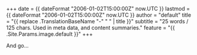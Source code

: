 +++
date = {{ dateFormat "2006-01-02T15:00:00Z" now.UTC }}
lastmod = {{ dateFormat "2006-01-02T15:00:00Z" now.UTC }}
author = "default"
title = "{{ replace .TranslationBaseName "-" " " | title }}"
subtitle = "25 words / 125 chars. Used in meta data, and content summaries."
feature = "{{ .Site.Params.image.default }}"
+++

And go...
